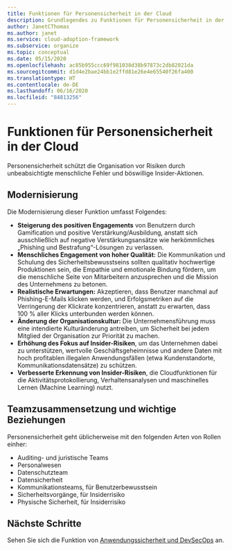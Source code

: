 ```yaml
---
title: Funktionen für Personensicherheit in der Cloud
description: Grundlegendes zu Funktionen für Personensicherheit in der Cloud.
author: JanetCThomas
ms.author: janet
ms.service: cloud-adoption-framework
ms.subservice: organize
ms.topic: conceptual
ms.date: 05/15/2020
ms.openlocfilehash: ac85b955ccc69f981038d38b97873c2db82021da
ms.sourcegitcommit: d1d4e2bae24bb1e2ffd81e26e4e65540f26fa400
ms.translationtype: HT
ms.contentlocale: de-DE
ms.lasthandoff: 06/16/2020
ms.locfileid: "84813256"
---
```

# <a name="people-security-functions-in-the-cloud"></a>Funktionen für Personensicherheit in der Cloud

Personensicherheit schützt die Organisation vor Risiken durch unbeabsichtigte menschliche Fehler und böswillige Insider-Aktionen.

## <a name="modernization"></a>Modernisierung

Die Modernisierung dieser Funktion umfasst Folgendes:

- **Steigerung des positiven Engagements** von Benutzern durch Gamification und positive Verstärkung/Ausbildung, anstatt sich ausschließlich auf negative Verstärkungsansätze wie herkömmliches „Phishing und Bestrafung“-Lösungen zu verlassen.
- **Menschliches Engagement von hoher Qualität:** Die Kommunikation und Schulung des Sicherheitsbewusstseins sollten qualitativ hochwertige Produktionen sein, die Empathie und emotionale Bindung fördern, um die menschliche Seite von Mitarbeitern anzusprechen und die Mission des Unternehmens zu betonen.
- **Realistische Erwartungen:** Akzeptieren, dass Benutzer manchmal auf Phishing-E-Mails klicken werden, und Erfolgsmetriken auf die Verringerung der Klickrate konzentrieren, anstatt zu erwarten, dass 100 % aller Klicks unterbunden werden können.
- **Änderung der Organisationskultur:** Die Unternehmensführung muss eine intendierte Kulturänderung antreiben, um Sicherheit bei jedem Mitglied der Organisation zur Priorität zu machen.
- **Erhöhung des Fokus auf Insider-Risiken**, um das Unternehmen dabei zu unterstützen, wertvolle Geschäftsgeheimnisse und andere Daten mit hoch profitablen illegalen Anwendungsfällen (etwa Kundenstandorte, Kommunikationsdatensätze) zu schützen.
- **Verbesserte Erkennung von Insider-Risiken**, die Cloudfunktionen für die Aktivitätsprotokollierung, Verhaltensanalysen und maschinelles Lernen (Machine Learning) nutzt.

## <a name="team-composition-and-key-relationships"></a>Teamzusammensetzung und wichtige Beziehungen

Personensicherheit geht üblicherweise mit den folgenden Arten von Rollen einher:

- Auditing- und juristische Teams
- Personalwesen
- Datenschutzteam
- Datensicherheit
- Kommunikationsteams, für Benutzerbewusstsein
- Sicherheitsvorgänge, für Insiderrisiko
- Physische Sicherheit, für Insiderrisiko

## <a name="next-steps"></a>Nächste Schritte

Sehen Sie sich die Funktion von [Anwendungssicherheit und DevSecOps](./cloud-security-application-security-devsecops.md) an.
